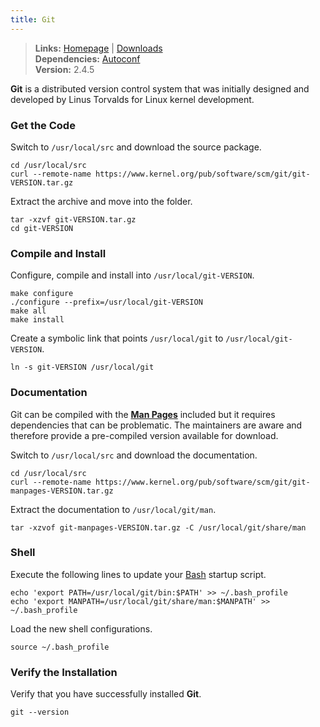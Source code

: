 ```yaml
---
title: Git
---
```


> **Links:** [Homepage](http://git-scm.com/) | [Downloads](http://git-scm.com/download)  
> **Dependencies:** [Autoconf](/autoconf/)  
> **Version:** <span id="version">2.4.5</span>

**Git** is a distributed version control system that was initially designed and developed by Linus Torvalds for Linux kernel development.


### Get the Code

Switch to `/usr/local/src` and download the source package.

	cd /usr/local/src
	curl --remote-name https://www.kernel.org/pub/software/scm/git/git-VERSION.tar.gz

Extract the archive and move into the folder.

	tar -xzvf git-VERSION.tar.gz
	cd git-VERSION


### Compile and Install

Configure, compile and install into `/usr/local/git-VERSION`.

	make configure
	./configure --prefix=/usr/local/git-VERSION
	make all
	make install

Create a symbolic link that points `/usr/local/git` to `/usr/local/git-VERSION`.

	ln -s git-VERSION /usr/local/git


### Documentation

Git can be compiled with the **[Man Pages](http://en.wikipedia.org/wiki/Man_page)** included but it requires dependencies that can be problematic. The maintainers are aware and therefore provide a pre-compiled version available for download.

Switch to `/usr/local/src` and download the documentation.

	cd /usr/local/src
	curl --remote-name https://www.kernel.org/pub/software/scm/git/git-manpages-VERSION.tar.gz

Extract the documentation to `/usr/local/git/man`.

	tar -xzvof git-manpages-VERSION.tar.gz -C /usr/local/git/share/man


### Shell

Execute the following lines to update your [Bash](http://en.wikipedia.org/wiki/Bash_%28Unix_shell%29) startup script.

	echo 'export PATH=/usr/local/git/bin:$PATH' >> ~/.bash_profile
	echo 'export MANPATH=/usr/local/git/share/man:$MANPATH' >> ~/.bash_profile

Load the new shell configurations.

	source ~/.bash_profile


### Verify the Installation

Verify that you have successfully installed **Git**.

	git --version
